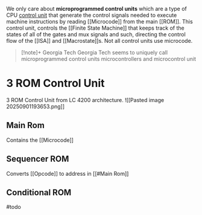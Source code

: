 We only care about **microprogrammed control units** which are a type of CPU [control unit](https://en.wikipedia.org/wiki/Control_unit) that generate the control signals needed to execute machine instructions by reading [[Microcode]] from the main [[ROM]]. This control unit, controls the [[Finite State Machine]] that keeps track of the states of all of the gates and mux signals and such, directing the control flow of the [[ISA]] and [[Macrostate]]s. Not all control units use microcode.

> [!note]+ Georgia Tech
> Georgia Tech seems to uniquely call microprogrammed control units microcontrollers and microcontrol unit

# 3 ROM Control Unit
3 ROM Control Unit from LC 4200 architecture.
![[Pasted image 20250901193653.png]]
## Main Rom
Contains the [[Microcode]]
## Sequencer ROM
Converts [[Opcode]] to address in [[#Main Rom]]
## Conditional ROM
#todo